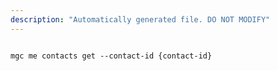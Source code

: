 ```yaml
---
description: "Automatically generated file. DO NOT MODIFY"
---
```


```cli

mgc me contacts get --contact-id {contact-id}

```